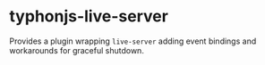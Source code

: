 # typhonjs-live-server
Provides a plugin wrapping `live-server` adding event bindings and workarounds for graceful shutdown.
